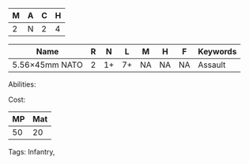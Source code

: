 
| M   | A   | C   | H   |
| --- | --- | --- | --- |
| 2   | N   | 2   | 4   |

| Name           | R   | N   | L   | M   | H   | F   | Keywords |
| -------------- | --- | --- | --- | --- | --- | --- | -------- |
| 5.56×45mm NATO | 2   | 1+  | 7+  | NA  | NA  | NA  | Assault  |

Abilities:



Cost:

| MP  | Mat |
| --- | --- |
| 50  | 20  |


Tags:
Infantry, 